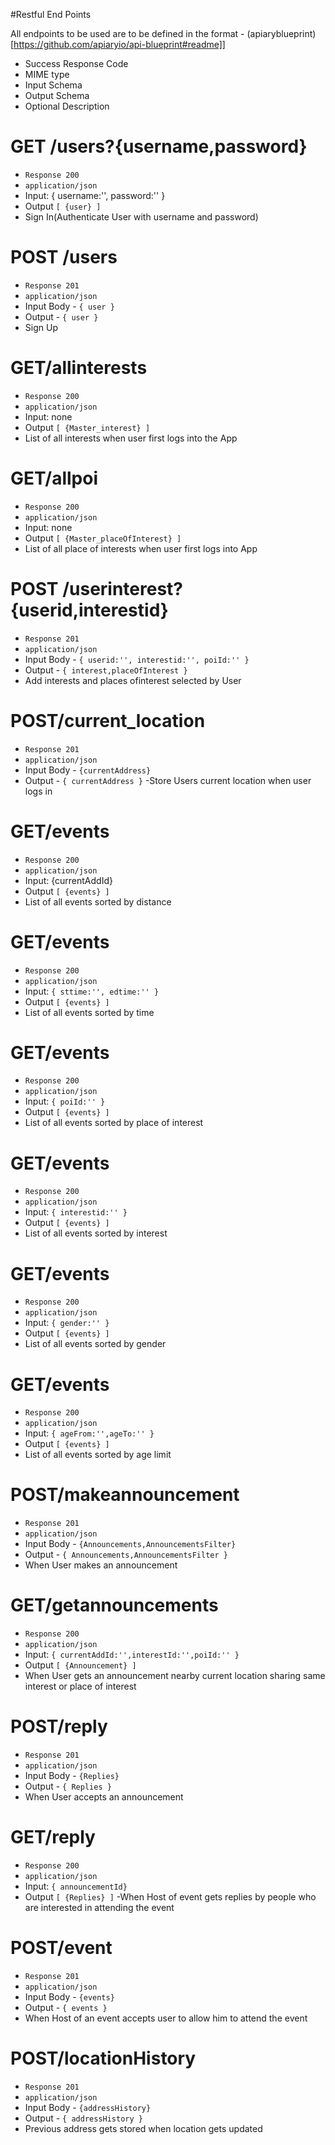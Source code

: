 #Restful End Points

All endpoints to be used are to be defined in the format - (apiaryblueprint)[https://github.com/apiaryio/api-blueprint#readme]]

 - Success Response Code
 - MIME type
 - Input Schema
 - Output Schema
 - Optional Description
    

# GET /users?{username,password}
 - ``` Response 200 ```
 - ``` application/json ```
 - Input: {
    username:'',
    password:''
 }
 - Output ``` [ {user} ] ``` 
 - Sign In(Authenticate User with username and password)
 
# POST /users
 - ``` Response 201 ```
 - ``` application/json ```
 - Input Body - ``` { user } ```
 - Output - ``` { user } ```
 - Sign Up

# GET/allinterests
 - ``` Response 200 ```
 - ``` application/json ```
 - Input: none
 - Output ``` [ {Master_interest} ] ```
 - List of all interests when user first logs into the App

# GET/allpoi
 - ``` Response 200 ```
 - ``` application/json ```
 - Input: none
 - Output ``` [ {Master_placeOfInterest} ] ```
 - List of all place of interests when user first logs into App

# POST /userinterest?{userid,interestid}
 - ``` Response 201 ```
 - ``` application/json ```
 - Input Body - ``` {
                        userid:'',
                        interestid:'',
                        poiId:''
                } ```
 - Output - ``` { interest,placeOfInterest } ```
 - Add interests and places ofinterest selected by User

 # POST/current_location
 - ``` Response 201 ```
  - ``` application/json ```
  - Input Body - ``` {currentAddress} ```
  - Output - ``` { currentAddress } ```
  -Store Users current location when user logs in

# GET/events
 - ``` Response 200 ```
 - ``` application/json ```
 - Input: {currentAddId}
 - Output ``` [ {events} ] ```
 - List of all events sorted by distance

 # GET/events
  - ``` Response 200 ```
  - ``` application/json ```
  - Input: ```{
        sttime:'',
        edtime:''
  } ```
  - Output ``` [ {events} ] ```
  - List of all events sorted by time

 # GET/events
  - ``` Response 200 ```
  - ``` application/json ```
  - Input: ```{ poiId:'' } ```
  - Output ``` [ {events} ] ```
  - List of all events sorted by place of interest

 # GET/events
   - ``` Response 200 ```
   - ``` application/json ```
   - Input: ```{ interestid:'' } ```
   - Output ``` [ {events} ] ```
   - List of all events sorted by interest

  # GET/events
   - ``` Response 200 ```
   - ``` application/json ```
   - Input: ```{ gender:'' } ```
   - Output ``` [ {events} ] ```
   - List of all events sorted by gender

  # GET/events
   - ``` Response 200 ```
   - ``` application/json ```
   - Input: ```{ ageFrom:'',ageTo:'' } ```
   - Output ``` [ {events} ] ```
   - List of all events sorted by age limit

  # POST/makeannouncement
   - ``` Response 201 ```
   - ``` application/json ```
   - Input Body - ``` {Announcements,AnnouncementsFilter} ```
   - Output - ``` { Announcements,AnnouncementsFilter } ```
   - When User makes an announcement

  # GET/getannouncements
   - ``` Response 200 ```
   - ``` application/json ```
   - Input: ```{ currentAddId:'',interestId:'',poiId:'' } ```
   - Output ``` [ {Announcement} ] ```
   - When User gets an announcement nearby current location sharing same interest or place of interest

  # POST/reply
   - ``` Response 201 ```
   - ``` application/json ```
   - Input Body - ``` {Replies} ```
   - Output - ``` { Replies } ```
   - When User accepts an announcement

 # GET/reply
   - ``` Response 200 ```
   - ``` application/json ```
   - Input: ```{ announcementId} ```
   - Output ``` [ {Replies} ] ```
   -When Host of event gets replies by people who are interested in attending the event

  # POST/event
   - ``` Response 201 ```
   - ``` application/json ```
   - Input Body - ``` {events} ```
   - Output - ``` { events } ```
   - When Host of an event accepts user to allow him to attend the event


  # POST/locationHistory
   - ``` Response 201 ```
   - ``` application/json ```
   - Input Body - ``` {addressHistory} ```
   - Output - ``` { addressHistory } ```
   - Previous address gets stored when location gets updated


































